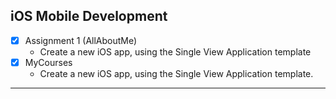## iOS Mobile Development

- [x] Assignment 1 (AllAboutMe)
  - Create a new iOS app, using the Single View Application template
- [x] MyCourses
  - Create a new iOS app, using the Single View Application template.
---
